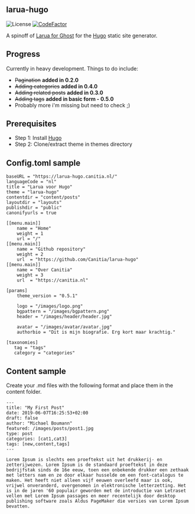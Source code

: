 ## larua-hugo
![License](https://img.shields.io/github/license/Canitia/larua-hugo?style=flat-square)
[![CodeFactor](https://www.codefactor.io/repository/github/canitia/larua-hugo/badge)](https://www.codefactor.io/repository/github/canitia/larua-hugo)

A spinoff of [Larua for Ghost](https://github.com/Canitia/larua) for the [Hugo](https://gohugo.io/) static site generator. 

## Progress
Currently in heavy development. Things to do include:
- ~~Pagination~~ **added in 0.2.0**
- ~~Adding categories~~ **added in 0.4.0**
- ~~Adding related posts~~ **added in 0.3.0**
- ~~Adding tags~~ **added in basic form - 0.5.0**
- Probably more i'm missing but need to check ;)

## Prerequisites
- Step 1: Install [Hugo](https://gohugo.io/getting-started/installing)
- Step 2: Clone/extract theme in themes directory

## Config.toml sample
```
baseURL = "https://larua-hugo.canitia.nl/"
languageCode = "nl"
title = "Larua voor Hugo"
theme = "larua-hugo"
contentdir = "content/posts"
layoutdir = "layouts"
publishdir = "public"
canonifyurls = true

[[menu.main]]
    name = "Home"
    weight = 1
    url = "/"
[[menu.main]]
    name = "Github repository"
    weight = 2
    url  = "https://github.com/Canitia/larua-hugo"
[[menu.main]]
    name = "Over Canitia"
    weight = 3
    url  = "https://canitia.nl"

[params]
    theme_version = "0.5.1"

    logo = "/images/logo.png"
    bgpattern = "/images/bgpattern.png"
    header = "/images/header/header.jpg"

    avatar = "/images/avatar/avatar.jpg"
    authorbio = "Dit is mijn biografie. Erg kort maar krachtig."

[taxonomies]
   tag = "tags"
   category = "categories"
```

## Content sample
Create your .md files with the following format and place them in the content folder. 

```
---
title: "My First Post"
date: 2019-06-07T16:25:53+02:00
draft: false
author: "Michael Boumann"
featured: /images/posts/post1.jpg
type: post
categories: [cat1,cat3]
tags: [new,content,tags]
---

Lorem Ipsum is slechts een proeftekst uit het drukkerij- en zetterijwezen. Lorem Ipsum is de standaard proeftekst in deze bedrijfstak sinds de 16e eeuw, toen een onbekende drukker een zethaak met letters nam en ze door elkaar husselde om een font-catalogus te maken. Het heeft niet alleen vijf eeuwen overleefd maar is ook, vrijwel onveranderd, overgenomen in elektronische letterzetting. Het is in de jaren '60 populair geworden met de introductie van Letraset vellen met Lorem Ipsum passages en meer recentelijk door desktop publishing software zoals Aldus PageMaker die versies van Lorem Ipsum bevatten.
```